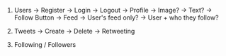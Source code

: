 1. Users
    -> Register
    -> Login
    -> Logout
    -> Profile
        -> Image?
        -> Text?
        -> Follow Button
    -> Feed
        -> User's feed only?
        -> User + who they follow?
2. Tweets
    -> Create
    -> Delete
    -> Retweeting

3. Following / Followers